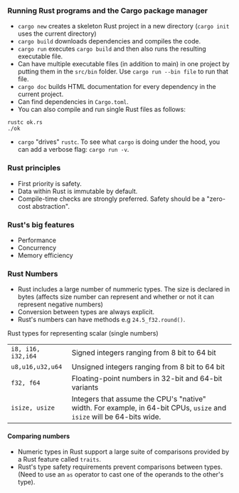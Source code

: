 ### Running Rust programs and the Cargo package manager
- `cargo new` creates a skeleton Rust project in a new directory (`cargo init` uses the current directory)
- `cargo build` downloads dependencies and compiles the code.
- `cargo run` executes `cargo build` and then also runs the resulting executable file.
- Can have multiple executable files (in addition to main) in one project by putting them in the `src/bin` folder. Use `cargo run --bin file` to run that file.
- `cargo doc` builds HTML documentation for every dependency in the current project.
- Can find dependencies in `Cargo.toml`.
- You can also compile and run single Rust files as follows:
```
rustc ok.rs
./ok
```
- `cargo` "drives" `rustc`. To see what `cargo` is doing under the hood, you can add a verbose flag: `cargo run -v`.

### Rust principles
- First priority is safety.
- Data within Rust is immutable by default.
- Compile-time checks are strongly preferred. Safety should be a "zero-cost abstraction".

### Rust's big features
- Performance
- Concurrency
- Memory efficiency

### Rust Numbers
- Rust includes a large number of nummeric types. The size is declared in bytes (affects size number can represent and whether or not it can represent negative numbers)
- Conversion between types are always explicit.
- Rust's numbers can have methods e.g `24.5_f32.round()`.

Rust types for representing scalar (single numbers)

|                    |                                                                                                                       |
|--------------------|-----------------------------------------------------------------------------------------------------------------------|
| `i8, i16, i32,i64` | Signed integers ranging from 8 bit to 64 bit                                                                          |
| `u8,u16,u32,u64`   | Unsigned integers ranging from 8 bit to 64 bit                                                                        |
| `f32, f64`         | Floating-point numbers in 32-bit and 64-bit variants                                                                  |
| `isize, usize`     | Integers that assume the CPU's "native" width. For example, in 64-bit CPUs, `usize` and `isize` will be 64-bits wide. |

#### Comparing numbers
- Numeric types in Rust support a large suite of comparisons provided by a Rust feature called `traits`.
- Rust's type safety requirements prevent comparisons between types. (Need to use an `as` operator to cast one of the operands to the other's type).
